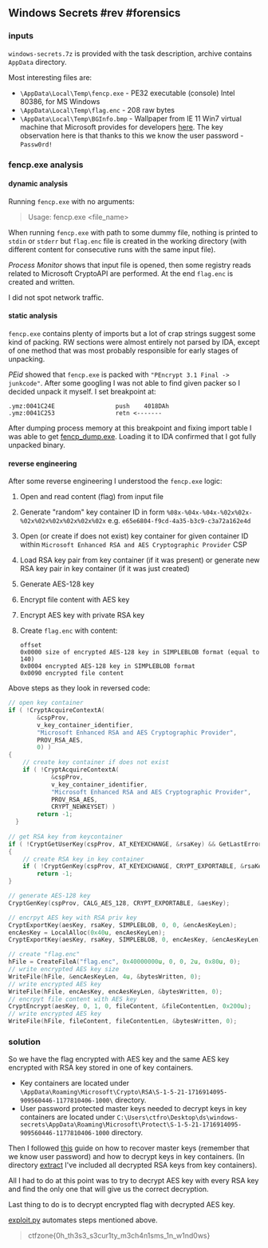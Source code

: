 ## Windows Secrets #rev #forensics

### inputs 

`windows-secrets.7z` is provided with the task description, archive contains `AppData` directory.

Most interesting files are:

- `\AppData\Local\Temp\fencp.exe` - PE32 executable (console) Intel 80386, for MS Windows
- `\AppData\Local\Temp\flag.enc` - 208 raw bytes
- `\AppData\Local\Temp\BGInfo.bmp` - Wallpaper from IE 11 Win7 virtual machine that Microsoft provides for developers [here](https://developer.microsoft.com/en-us/microsoft-edge/tools/vms/). The key observation here is that thanks to this we know the user password - `Passw0rd!`

### fencp.exe analysis

#### dynamic analysis

Running `fencp.exe` with no arguments:

> Usage: fencp.exe <file_name>

When running `fencp.exe` with path to some dummy file, nothing is printed to `stdin` or `stderr` but `flag.enc` file is created in the working directory (with different content for consecutive runs with the same input file).

*Process Monitor* shows that input file is opened, then some registry reads related to Microsoft CryptoAPI are performed. At the end `flag.enc` is created and written.

I did not spot network traffic.

#### static analysis

`fencp.exe` contains plenty of imports but a lot of crap strings suggest some kind of packing. RW sections were almost entirely not parsed by IDA, except of one method that was most probably responsible for early stages of unpacking.

*PEid* showed that `fencp.exe` is packed with `"PEncrypt 3.1 Final -> junkcode"`. After some googling I was not able to find given packer so I decided unpack it myself. I set breakpoint at:

```
.ymz:0041C24E                 push    4018DAh
.ymz:0041C253                 retn <-------
```

After dumping process memory at this breakpoint and fixing import table I was able to get [fencp_dump.exe](./fencp_dump.exe). Loading it to IDA confirmed that I got fully unpacked binary.

#### reverse engineering

After some reverse engineering I understood the `fencp.exe` logic:

1. Open and read content (flag) from input file

2. Generate "random" key container ID in form `%08x-%04x-%04x-%02x%02x-%02x%02x%02x%02x%02x%02x` e.g. `e65e6804-f9cd-4a35-b3c9-c3a72a162e4d `

3. Open (or create if does not exist) key container for given container ID within `Microsoft Enhanced RSA and AES Cryptographic Provider` CSP

4. Load RSA key pair from key container (if it was present) or generate new RSA key pair in key container (if it was just created)

5. Generate AES-128 key

6. Encrypt file content with AES key

7. Encrypt AES key with private RSA key

8. Create `flag.enc` with content:

    ```
    offset
    0x0000 size of encrypted AES-128 key in SIMPLEBLOB format (equal to 140)
    0x0004 encrypted AES-128 key in SIMPLEBLOB format
    0x0090 encrypted file content
    ```

Above steps as they look in reversed code:

```c
// open key container
if ( !CryptAcquireContextA(
        &cspProv, 
        v_key_container_identifier, 
        "Microsoft Enhanced RSA and AES Cryptographic Provider", 
        PROV_RSA_AES, 
        0) )
{
	// create key container if does not exist
    if ( !CryptAcquireContextA(
            &cspProv,
            v_key_container_identifier,
            "Microsoft Enhanced RSA and AES Cryptographic Provider",
            PROV_RSA_AES,
            CRYPT_NEWKEYSET) )
        return -1;
  }
  
// get RSA key from keycontainer
if ( !CryptGetUserKey(cspProv, AT_KEYEXCHANGE, &rsaKey) && GetLastError() == NTE_NO_KEY )
{
	// create RSA key in key container
    if ( !CryptGenKey(cspProv, AT_KEYEXCHANGE, CRYPT_EXPORTABLE, &rsaKey) )
        return -1;
}

// generate AES-128 key
CryptGenKey(cspProv, CALG_AES_128, CRYPT_EXPORTABLE, &aesKey);

// encrpyt AES key with RSA priv key
CryptExportKey(aesKey, rsaKey, SIMPLEBLOB, 0, 0, &encAesKeyLen);
encAesKey = LocalAlloc(0x40u, encAesKeyLen);
CryptExportKey(aesKey, rsaKey, SIMPLEBLOB, 0, encAesKey, &encAesKeyLen);

// create "flag.enc"
hFile = CreateFileA("flag.enc", 0x40000000u, 0, 0, 2u, 0x80u, 0);
// write encrypted AES key size
WriteFile(hFile, &encAesKeyLen, 4u, &bytesWritten, 0);
// write encrypted AES key
WriteFile(hFile, encAesKey, encAesKeyLen, &bytesWritten, 0);
// encrpyt file content with AES key
CryptEncrypt(aesKey, 0, 1, 0, fileContent, &fileContentLen, 0x200u);
// write encrypted AES key
WriteFile(hFile, fileContent, fileContentLen, &bytesWritten, 0);

```

### solution

So we have the flag encrypted with AES key and the same AES key encrypted with RSA key stored in one of key containers. 

- Key containers are located under `\AppData\Roaming\Microsoft\Crypto\RSA\S-1-5-21-1716914095-909560446-1177810406-1000\` directory.
- User password protected master keys needed to decrypt keys in key containers are located under `C:\Users\ctfro\Desktop\ds\windows-secrets\AppData\Roaming\Microsoft\Protect\S-1-5-21-1716914095-909560446-1177810406-1000` directory.

Then I followed [this](https://github.com/gentilkiwi/mimikatz/wiki/howto-~-decrypt-EFS-files) guide on how to recover master keys (remember that we know user password) and how to decrypt keys in key containers. (In directory [extract](./extract) I've included all decrypted RSA keys from key containers).

All I had to do at this point was to try to decrypt AES key with every RSA key and find the only one that will give us the correct decryption.

Last thing to do is to decrypt encrypted flag with decrypted AES key.

[exploit.py](./exploit.py) automates steps mentioned above.

> ctfzone{0h_th3s3_s3cur1ty_m3ch4n1sms_1n_w1nd0ws}

